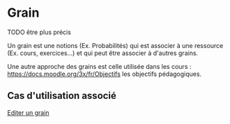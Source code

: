 # Grain

TODO être plus précis

Un grain est une notions (Ex. Probabilités) qui est associer à une ressource (Ex. cours, exercices...) et qui peut être associer à d'autres grains.

Une autre approche des grains est celle utilisée dans les cours : https://docs.moodle.org/3x/fr/Objectifs les objectifs pédagogiques.

## Cas d'utilisation associé

[Editer un grain](../casutilisation/createur/editergrain.md)
